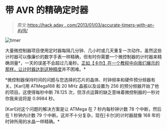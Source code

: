 # 带 AVR 的精确定时器

> 原文:[https://hack aday . com/2013/01/03/accurate-timers-with-an-AVR/](https://hackaday.com/2013/01/03/accurate-timers-with-an-avr/)

![timer](../Images/642546af93d3abb66042aca72deb0916.png)

大量微控制器项目使用定时器每隔几分钟、几小时或几天重复一次动作。虽然这些计时器可以像廉价的数字手表一样精确，但有时你需要一个微控制器的计时器来精确测量*，一天的误差不会超过几毫秒。[正如【卡尔】在一个教程中向我们展示的那样，让计时器达到这种精度](http://www.seanet.com/~karllunt/interval.html)并不困难。*

 *微控制器保持时间的问题与您选择的芯片的晶体、时钟频率和硬件预分频器有关。[Karl]用 ATMega168 和 20 MHz 晶振以及设置为 256 的预分频器开始了他的项目。这使得每秒中断 78.125 次，但浮点运算的缺乏意味着微控制器的一秒对你我来说将是 0.9984 秒。

[Karl]对这个问题的解决方案是让 ATMega 在 7 秒内每秒钟计数 78 个中断，然后在 1 秒钟内计数 79 个中断。这并不十分复杂，现在[卡尔]的计时器就像 168 年的时钟所用的水晶一样精确。*